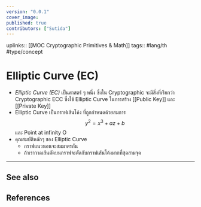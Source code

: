 ```yaml
---
version: "0.0.1"
cover_image:
published: true
contributors: ["Sutida"]
---
```

uplinks:: [[MOC Cryptographic Primitives & Math]]
tags:: #lang/th #type/concept

# Elliptic Curve (EC)
- *Elliptic Curve (EC)*  เป็นศาสตร์ ๆ หนึ่ง ซึ่งใน Cryptographic  จะมีสิ่งที่เรียกว่า Cryptographic ECC ซึ่งใช้ Elliptic Curve ในการสร้าง [[Public Key]] และ [[Private Key]] 
- Elliptic Curve  เป็นกราฟเส้นโค้ง ที่ถูกกำหนดด้วยสมการ $$ y^2= x^3 + az+b $$
และ Point at infinity O 
- คุณสมบัติหลักๆ ของ Elliptic Curve
	- กราฟแนวนอนจะสมมาตรกัน
	- ถ้าเราวาดเส้นตัดบนกราฟจะตัดกับกราฟเส้นโค้งมากที่สุดสามจุด
---
## See also
## References
